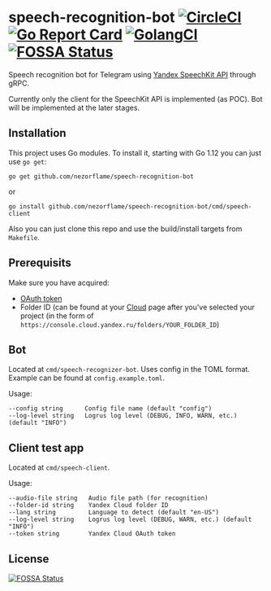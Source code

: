 # speech-recognition-bot [![CircleCI](https://circleci.com/gh/nezorflame/speech-recognition-bot/tree/master.svg?style=svg)](https://circleci.com/gh/nezorflame/speech-recognition-bot/tree/master) [![Go Report Card](https://goreportcard.com/badge/github.com/nezorflame/speech-recognition-bot)](https://goreportcard.com/report/github.com/nezorflame/speech-recognition-bot) [![GolangCI](https://golangci.com/badges/github.com/nezorflame/speech-recognition-bot.svg)](https://golangci.com/r/github.com/nezorflame/speech-recognition-bot) [![FOSSA Status](https://app.fossa.io/api/projects/git%2Bgithub.com%2Fnezorflame%2Fspeech-recognition-bot.svg?type=shield)](https://app.fossa.io/projects/git%2Bgithub.com%2Fnezorflame%2Fspeech-recognition-bot?ref=badge_shield)

Speech recognition bot for Telegram using [Yandex SpeechKit API](https://github.com/yandex-cloud/docs/blob/master/en/speechkit/stt/index.md) through gRPC.

Currently only the client for the SpeechKit API is implemented (as POC). Bot will be implemented at the later stages.

## Installation

This project uses Go modules.
To install it, starting with Go 1.12 you can just use `go get`:

`go get github.com/nezorflame/speech-recognition-bot`

or

`go install github.com/nezorflame/speech-recognition-bot/cmd/speech-client`

Also you can just clone this repo and use the build/install targets from `Makefile`.

## Prerequisits

Make sure you have acquired:

- [OAuth token](https://oauth.yandex.ru/authorize?response_type=token&client_id=1a6990aa636648e9b2ef855fa7bec2fb)
- Folder ID (can be found at your [Cloud](https://console.cloud.yandex.ru/folders/) page after you've selected your project (in the form of `https://console.cloud.yandex.ru/folders/YOUR_FOLDER_ID`)

## Bot

Located at `cmd/speech-recognizer-bot`.
Uses config in the TOML format. Example can be found at `config.example.toml`.

Usage:

```text
--config string      Config file name (default "config")
--log-level string   Logrus log level (DEBUG, INFO, WARN, etc.) (default "INFO")
```

## Client test app

Located at `cmd/speech-client`.

Usage:

```text
--audio-file string   Audio file path (for recognition)
--folder-id string    Yandex Cloud folder ID
--lang string         Language to detect (default "en-US")
--log-level string    Logrus log level (DEBUG, WARN, etc.) (default "INFO")
--token string        Yandex Cloud OAuth token
```

## License
[![FOSSA Status](https://app.fossa.io/api/projects/git%2Bgithub.com%2Fnezorflame%2Fspeech-recognition-bot.svg?type=large)](https://app.fossa.io/projects/git%2Bgithub.com%2Fnezorflame%2Fspeech-recognition-bot?ref=badge_large)
